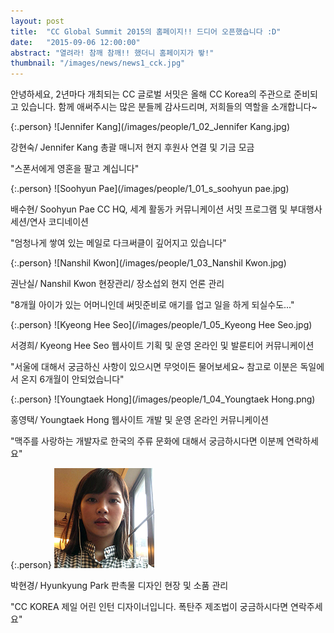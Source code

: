 ```yaml
---
layout: post
title:  "CC Global Summit 2015의 홈페이지!! 드디어 오픈했습니다 :D"
date:   "2015-09-06 12:00:00"
abstract: "열려라! 참깨 참깨!! 했더니 홈페이지가 뙇!"
thumbnail: "/images/news/news1_cck.jpg"
---
```


안녕하세요, 2년마다 개최되는 CC 글로벌 서밋은 올해 CC Korea의 주관으로 준비되고 있습니다. 함께 애써주시는 많은 분들께 감사드리며, 저희들의 역할을 소개합니다~

{:.person}
![Jennifer Kang](/images/people/1_02_Jennifer Kang.jpg)

강현숙/ Jennifer Kang
총괄 매니저
현지 후원사 연결 및 기금 모금
    
"스폰서에게 영혼을 팔고 계십니다" 

{:.person}
![Soohyun Pae](/images/people/1_01_s_soohyun pae.jpg)

배수현/ Soohyun Pae 
CC HQ, 세계 활동가 커뮤니케이션
서밋 프로그램 및 부대행사
세션/연사 코디네이션

"엄청나게 쌓여 있는 메일로 다크써클이 깊어지고 있습니다" 
 
{:.person}
![Nanshil Kwon](/images/people/1_03_Nanshil Kwon.jpg)

권난실/ Nanshil Kwon
현장관리/ 장소섭외
현지 언론 관리    

"8개월 아이가 있는 어머니인데 써밋준비로 애기를 업고 일을 하게 되실수도..." 

{:.person}
![Kyeong Hee Seo](/images/people/1_05_Kyeong Hee Seo.jpg)

서경희/ Kyeong Hee Seo
웹사이트 기획 및 운영
온라인 및 발룬티어 커뮤니케이션

"서울에 대해서 궁금하신 사항이 있으시면 무엇이든 물어보세요~  참고로 이분은 독일에서 온지 6개월이 안되었습니다" 

{:.person}
![Youngtaek Hong](/images/people/1_04_Youngtaek Hong.png)

홍영택/ Youngtaek Hong
웹사이트 개발 및 운영
온라인 커뮤니케이션

"맥주를 사랑하는 개발자로 한국의 주류 문화에 대해서 궁금하시다면 이분께 연락하세요" 

{:.person}
![Hyunkyung Park](/images/people/1_06_Hyunkyung%20Park.jpg)

박현경/ Hyunkyung Park
판촉물 디자인
현장 및 소품 관리

"CC KOREA 제일 어린 인턴 디자이너입니다. 폭탄주 제조법이 궁금하시다면 연락주세요" 
